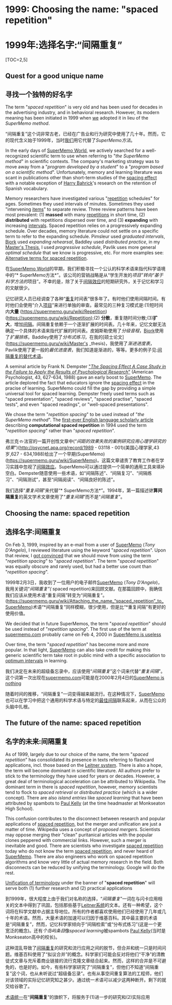 # 1999: Choosing the name: "spaced repetition"

# 1999年:选择名字:“间隔重复”

[TOC=2,5]

## Quest for a good unique name

## 寻找一个独特的好名字

The term "*spaced repetition*" is very old and has been used for decades in the advertising industry, and in behavioral research. However, its modern meaning has been initiated in 1999 when [we](https://supermemo.guru/wiki/SuperMemo_World) adopted it in lieu of the *SuperMemo method*.

“间隔重复”这个词非常古老，已经在广告业和行为研究中使用了几十年。然而，它的现代含义始于1999年，当时[我们](https://supermemo.guru/wiki/SuperMemo_World)用它代替了*SuperMemo方法*。

In the early days of [SuperMemo World](https://supermemo.guru/wiki/SuperMemo_World), we actively searched for a well-recognized scientific term to use when referring to "*the SuperMemo method*" in scientific contexts. The company's marketing strategy was to move away from a "*program developed by a student*" to a "*program based on a scientific method*". Unfortunately, memory and learning literature was scant in publications other than short-term studies of the [spacing effect](https://supermemo.guru/wiki/Spacing_effect) with a notable exception of [Harry Bahrick](https://supermemo.guru/wiki/Harry_Bahrick)'s research on the retention of Spanish vocabulary.

Memory researchers have investigated various "[repetition](https://supermemo.guru/wiki/Repetition) schedules" for ages. Sometimes they used intervals of minutes. Sometimes they used "intervening [items](https://supermemo.guru/wiki/Item)" to separate review. Three review patterns have been most prevalent: (1) **massed** with many [repetitions](https://supermemo.guru/wiki/Repetition) in short time, (2) **distributed** with repetitions dispersed over time, and (3) **expanding** with increasing [intervals](https://supermemo.guru/wiki/Interval). Spaced repetition relies on a progressively expanding schedule. Over decades, memory literature could not settle on a specific term to refer to the expanding schedule. Pimsleur used *graduated intervals*, [Bjork](https://supermemo.guru/wiki/Bjork) used *expanding rehearsal*, Baddley used *distributed practice*, in my [Master's Thesis](https://supermemo.guru/wiki/Master's_Thesis), I used *progressive schedule*, Pavlik uses more general *optimal schedule* that we know is progressive, etc. For more examples see: [Alternative terms for spaced repetition](https://supermemo.guru/wiki/Alternative_terms_for_spaced_repetition).

在[SuperMemo World](https://supermemo.guru/wiki/SuperMemo_World)的早期，我们积极寻找一个公认的科学术语来指代科学语境中的“* SuperMemo方法*”。该公司的营销战略是从“学生开发的*项目”转向“基于科学方法的*项目”。不幸的是，除了关于[间隔效应](https://supermemo.guru/wiki/Spacing_effect)的短期研究外，关于记忆和学习的文献很少。

记忆研究人员已经调查了各种“[重复](https://supermemo.guru/wiki/Repetition)时间表”很多年了。有时他们使用间隔时间。有时他们会使用“介入[项目](https://supermemo.guru/wiki/Item)”来进行单独的审查。最常见的三种复习模式是:(1)短时间内**大量** (https://supermemo.guru/wiki/Repetition) (https://supermemo.guru/wiki/Repetition);(2) **分散**，重复随时间分散;(3)**扩大**，增加[间隔](https://supermemo.guru/wiki/Interval)。间隔重复依赖于一个逐渐扩展的时间表。几十年来，记忆文献无法确定一个具体的术语来指代扩展的时间表。皮姆斯勒使用了*分级音程*，[Bjork](https://supermemo.guru/wiki/Bjork)使用了*扩展排练*，Baddley使用了*分布式练习*，在我的[硕士论文](https://supermemo.guru/wiki/Master's _thesis)，我使用了*渐进进度表*，Pavlik使用了更一般的*最优进度表*，我们知道是渐进的，等等。更多的例子见:[间隔重复的替代术语](https://supermemo.guru/wiki/Alternative_terms_for_spaced_repetition)。

A seminal article by Frank N. Dempster ["*The Spacing Effect A Case Study in the Failure to Apply the Results of Psychological Research*"](http://psycnet.apa.org/record/1989-03118-001) (American Psychologist, 43, 627-634, 1988) gave an early boost to [SuperMemo](https://supermemo.guru/wiki/SuperMemo). The article deplored the fact that educators ignore the [spacing effect](https://supermemo.guru/wiki/Spacing_effect) in the pracise of learning. SuperMemo could fill the gap by providing a simple universal tool for spaced learning. Dempster freely used terms such as "spaced presentation", "spaced reviews", "spaced practise", "spaced tests", and even "spaced readings", or "well-spaced presentations".

We chose the term "*repetition spacing*" to be used instead of "*the SuperMemo method*". The [first-ever English language scholarly article](https://supermemo.guru/wiki/ANE1994) describing **computational spaced repetition** in 1994 used the term "*repetition spacing*" rather than "*spaced repetition*".

弗兰克·n·法官的一篇开创性文章中(“*间距的效果失败的案例研究应用心理学研究的结果*”)(http://psycnet.apa.org/record/1989 - 03118 - 001)(美国心理学家,43岁,627 - 634,1988)给出了一个早期(SuperMemo) (https://supermemo.guru/wiki/SuperMemo)。这篇文章谴责了教育工作者在学习实践中忽视了[间隔效应](https://supermemo.guru/wiki/Spacing_effect)。SuperMemo可以通过提供一个简单的通用工具来填补空白。Dempster随意使用一些术语，如“间隔陈述”、“间隔复习”、“间隔练习”、“间隔测试”，甚至“间隔阅读”、“间隔良好的陈述”。

我们选择“*重复间隔*”来代替“* SuperMemo方法*”。1994年，第一篇描述**计算间隔重复**的英文学术文章使用了“*重复间隔*”而不是“*间隔重复*”。

## Choosing the name: spaced repetition

## 选择名字:间隔重复

On Feb 3, 1999, inspired by an e-mail from a user of [SuperMemo](https://supermemo.guru/wiki/SuperMemo) (*Tony D'Angelo*), I reviewed literature using the keyword "*spaced repetition*". Upon that review, I [got convinced](https://supermemo.guru/wiki/Attaching_the_name_"spaced_repetition"_to_SuperMemo) that we should move from using the term "*repetition spacing*" to "*spaced repetition*". The term "*spaced repetition*" was equally obscure and rarely used, but had a better use count than "*repetition spacing*".

1999年2月3日，我收到了一位用户的电子邮件[SuperMemo](https://supermemo.guru/wiki/SuperMemo) (*Tony D'Angelo*)，我用关键词“*间隔重复”(* spaced repetition)来回顾文献。在那篇回顾中，我确信我们应该从使用术语“重复间隔”转变为“间隔重复”。(https://supermemo.guru/wiki/Attaching_the_name_“spaced_repetition”_to_SuperMemo)术语“*间隔重复”同样模糊，很少使用，但是比“*重复间隔”有更好的使用价值。

We decided that in future SuperMemos, the term "*spaced repetition*" should be used instead of "*repetition spacing*". The first use of the term at [supermemo.com](https://supermemo.com/) probably came on Feb 4, 2000 in [SuperMemo is useless](http://super-memory.com/articles/useless.htm)

Over time, the term "*spaced repetition*" has become more and more popular. In that light, [SuperMemo](https://supermemo.guru/wiki/SuperMemo) can also take credit for making this generic scientific term take root in public mind with a specific association to [optimum intervals](https://supermemo.guru/wiki/Optimum_interval) in learning.

我们决定在未来的超级备忘录中，应该使用“*间隔重复*”这个词来代替“*重复间隔*”。这个词第一次出现在[supermemo.com](https://supermemo.com/)可能是在2000年2月4日的[SuperMemo is nothing](http://super-memory.com/articles/useless.htm)

随着时间的推移，“间隔重复”一词变得越来越流行。在这种情况下，[SuperMemo](https://supermemo.guru/wiki/SuperMemo)也可以在学习中把这个通用的科学术语与特定的[最佳间隔](https://supermemo.guru/wiki/Optimum_interval)联系起来，从而在公众的头脑中扎根。

## The future of the name: spaced repetition

## 名字的未来:间隔重复

As of 1999, largely due to our choice of the name, the term "*spaced repetition*" has consolidated its presence in texts referring to flashcard applications, incl. those based on the [Leitner system](https://supermemo.guru/wiki/Leitner_system). There is also a hope, the term will become dominant in scientific literature. All authors prefer to stick to the terminology they have used for years or decades. However, a great deal of terminological acceleration can be attributed to Wikipedia. The dominant term in there is *spaced repetition*, however, memory scientists tend to flock to *spaced retrieval* or *distributed practice* (which is a wider concept). There are also *island entries* like *spaced learning* that have been attributed by spambots to [Paul Kelly](https://loop.frontiersin.org/people/95418/bio) (at the time headmaster at Monkseaton High School).

This confusion contributes to the disconnect between research and popular applications of [spaced repetition](https://supermemo.guru/wiki/Spaced_repetition), but the merger and unification are just a matter of time. Wikipedia uses a concept of *proposed mergers*. Scientists may oppose merging their "clean" puritanical articles with the popular clones peppered with commercial links. However, such a merger is inevitable and good. There are scientists who investigate [spaced repetition](https://supermemo.guru/wiki/Spaced_repetition) today who do not know the term [spaced repetition](https://supermemo.guru/wiki/Spaced_repetition), and never heard of [SuperMemo](https://supermemo.guru/wiki/SuperMemo). There are also engineers who work on spaced repetition algorithms and know very little of actual memory research in the field. Both disconnects can be reduced by unifying the terminology. Google will do the rest.

[Unification of terminology](https://supermemo.guru/wiki/Alternative_terms_for_spaced_repetition) under the banner of "**spaced repetition**" will serve both (1) further research and (2) practical applications

到1999年，很大程度上由于我们对名称的选择，“*间隔重复*”一词在与闪卡应用相关的文本中得到了巩固，包括那些基于[Leitner系统](https://supermemo.guru/wiki/Leitner_system)的文本。还有一种希望，这个词将在科学文献中占据主导地位。所有的作者都喜欢使用他们已经使用了几年或几十年的术语。然而，大量术语的加速可以归因于维基百科。其中最主要的术语是“间隔重复”，然而，记忆科学家倾向于“间隔检索”或“分布式练习”(这是一个更宽泛的概念)。还有*个岛屿条目*像*spaced learning*被spambots [Paul Kelly](https://loop.frontiersin.org/people/95418/bio)(当时是Monkseaton高中的校长)。

这种混乱导致了[间隔重复](https://supermemo.guru/wiki/Spaced_repetition)的研究和流行应用之间的脱节，但合并和统一只是时间问题。维基百科使用了“拟议合并”的概念。科学家们可能会反对将他们“干净”的清教徒式文章与充斥着商业链接的流行克隆文章结合起来。然而，这样的合并是不可避免的，也是好的。如今，有些科学家研究了“间隔重复”，但他们不知道“间隔重复”这个词，也从未听说过“超级备忘录”。也有从事空间重复算法的工程师，他们对该领域的实际记忆研究知之甚少。通过统一术语可以减少这两种断开。剩下的就交给谷歌了。

[术语统一](https://supermemo.guru/wiki/Alternative_terms_for_spaced_repetition)在“**间隔重复**”的旗帜下，将服务于(1)进一步的研究和(2)实际应用